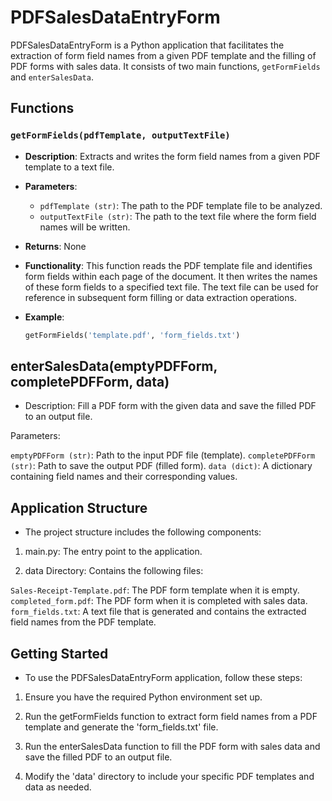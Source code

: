 # PDFSalesDataEntryForm

PDFSalesDataEntryForm is a Python application that facilitates the extraction of form field names from a given PDF template and the filling of PDF forms with sales data. It consists of two main functions, `getFormFields` and `enterSalesData`.

## Functions

### `getFormFields(pdfTemplate, outputTextFile)`

- **Description**: Extracts and writes the form field names from a given PDF template to a text file.

- **Parameters**:
  - `pdfTemplate (str)`: The path to the PDF template file to be analyzed.
  - `outputTextFile (str)`: The path to the text file where the form field names will be written.

- **Returns**: None

- **Functionality**: This function reads the PDF template file and identifies form fields within each page of the document. It then writes the names of these form fields to a specified text file. The text file can be used for reference in subsequent form filling or data extraction operations.

- **Example**:
  ```python
  getFormFields('template.pdf', 'form_fields.txt')


## enterSalesData(emptyPDFForm, completePDFForm, data)

- Description: Fill a PDF form with the given data and save the filled PDF to an output file.

Parameters:

`emptyPDFForm (str)`: Path to the input PDF file (template).
`completePDFForm (str)`: Path to save the output PDF (filled form).
`data (dict)`: A dictionary containing field names and their corresponding values.


## Application Structure

- The project structure includes the following components:

1. main.py: The entry point to the application.

2. data Directory: Contains the following files:

`Sales-Receipt-Template.pdf`: The PDF form template when it is empty.
`completed_form.pdf`: The PDF form when it is completed with sales data.
`form_fields.txt`: A text file that is generated and contains the extracted field names from the PDF template.


## Getting Started

- To use the PDFSalesDataEntryForm application, follow these steps:

1. Ensure you have the required Python environment set up.

2. Run the getFormFields function to extract form field names from a PDF template and generate the 'form_fields.txt' file.

3. Run the enterSalesData function to fill the PDF form with sales data and save the filled PDF to an output file.

4. Modify the 'data' directory to include your specific PDF templates and data as needed.




